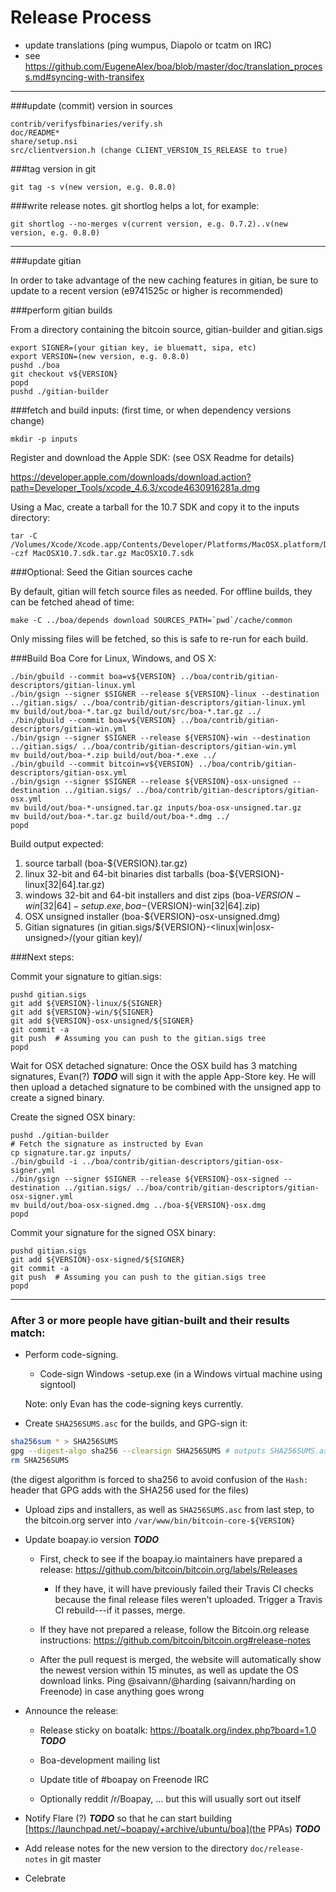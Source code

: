 Release Process
====================

* update translations (ping wumpus, Diapolo or tcatm on IRC)
* see https://github.com/EugeneAlex/boa/blob/master/doc/translation_process.md#syncing-with-transifex

* * *

###update (commit) version in sources

	contrib/verifysfbinaries/verify.sh
	doc/README*
	share/setup.nsi
	src/clientversion.h (change CLIENT_VERSION_IS_RELEASE to true)

###tag version in git

	git tag -s v(new version, e.g. 0.8.0)

###write release notes. git shortlog helps a lot, for example:

	git shortlog --no-merges v(current version, e.g. 0.7.2)..v(new version, e.g. 0.8.0)

* * *

###update gitian

 In order to take advantage of the new caching features in gitian, be sure to update to a recent version (e9741525c or higher is recommended)

###perform gitian builds

 From a directory containing the bitcoin source, gitian-builder and gitian.sigs

	export SIGNER=(your gitian key, ie bluematt, sipa, etc)
	export VERSION=(new version, e.g. 0.8.0)
	pushd ./boa
	git checkout v${VERSION}
	popd
	pushd ./gitian-builder

###fetch and build inputs: (first time, or when dependency versions change)
 
	mkdir -p inputs

 Register and download the Apple SDK: (see OSX Readme for details)
 
 https://developer.apple.com/downloads/download.action?path=Developer_Tools/xcode_4.6.3/xcode4630916281a.dmg
 
 Using a Mac, create a tarball for the 10.7 SDK and copy it to the inputs directory:
 
	tar -C /Volumes/Xcode/Xcode.app/Contents/Developer/Platforms/MacOSX.platform/Developer/SDKs/ -czf MacOSX10.7.sdk.tar.gz MacOSX10.7.sdk

###Optional: Seed the Gitian sources cache

  By default, gitian will fetch source files as needed. For offline builds, they can be fetched ahead of time:

	make -C ../boa/depends download SOURCES_PATH=`pwd`/cache/common

  Only missing files will be fetched, so this is safe to re-run for each build.

###Build Boa Core for Linux, Windows, and OS X:

	./bin/gbuild --commit boa=v${VERSION} ../boa/contrib/gitian-descriptors/gitian-linux.yml
	./bin/gsign --signer $SIGNER --release ${VERSION}-linux --destination ../gitian.sigs/ ../boa/contrib/gitian-descriptors/gitian-linux.yml
	mv build/out/boa-*.tar.gz build/out/src/boa-*.tar.gz ../
	./bin/gbuild --commit boa=v${VERSION} ../boa/contrib/gitian-descriptors/gitian-win.yml
	./bin/gsign --signer $SIGNER --release ${VERSION}-win --destination ../gitian.sigs/ ../boa/contrib/gitian-descriptors/gitian-win.yml
	mv build/out/boa-*.zip build/out/boa-*.exe ../
	./bin/gbuild --commit bitcoin=v${VERSION} ../boa/contrib/gitian-descriptors/gitian-osx.yml
	./bin/gsign --signer $SIGNER --release ${VERSION}-osx-unsigned --destination ../gitian.sigs/ ../boa/contrib/gitian-descriptors/gitian-osx.yml
	mv build/out/boa-*-unsigned.tar.gz inputs/boa-osx-unsigned.tar.gz
	mv build/out/boa-*.tar.gz build/out/boa-*.dmg ../
	popd
  Build output expected:

  1. source tarball (boa-${VERSION}.tar.gz)
  2. linux 32-bit and 64-bit binaries dist tarballs (boa-${VERSION}-linux[32|64].tar.gz)
  3. windows 32-bit and 64-bit installers and dist zips (boa-${VERSION}-win[32|64]-setup.exe, boa-${VERSION}-win[32|64].zip)
  4. OSX unsigned installer (boa-${VERSION}-osx-unsigned.dmg)
  5. Gitian signatures (in gitian.sigs/${VERSION}-<linux|win|osx-unsigned>/(your gitian key)/

###Next steps:

Commit your signature to gitian.sigs:

	pushd gitian.sigs
	git add ${VERSION}-linux/${SIGNER}
	git add ${VERSION}-win/${SIGNER}
	git add ${VERSION}-osx-unsigned/${SIGNER}
	git commit -a
	git push  # Assuming you can push to the gitian.sigs tree
	popd

  Wait for OSX detached signature:
	Once the OSX build has 3 matching signatures, Evan(?) ***TODO*** will sign it with the apple App-Store key.
	He will then upload a detached signature to be combined with the unsigned app to create a signed binary.

  Create the signed OSX binary:

	pushd ./gitian-builder
	# Fetch the signature as instructed by Evan
	cp signature.tar.gz inputs/
	./bin/gbuild -i ../boa/contrib/gitian-descriptors/gitian-osx-signer.yml
	./bin/gsign --signer $SIGNER --release ${VERSION}-osx-signed --destination ../gitian.sigs/ ../boa/contrib/gitian-descriptors/gitian-osx-signer.yml
	mv build/out/boa-osx-signed.dmg ../boa-${VERSION}-osx.dmg
	popd

Commit your signature for the signed OSX binary:

	pushd gitian.sigs
	git add ${VERSION}-osx-signed/${SIGNER}
	git commit -a
	git push  # Assuming you can push to the gitian.sigs tree
	popd

-------------------------------------------------------------------------

### After 3 or more people have gitian-built and their results match:

- Perform code-signing.

    - Code-sign Windows -setup.exe (in a Windows virtual machine using signtool)

  Note: only Evan has the code-signing keys currently.

- Create `SHA256SUMS.asc` for the builds, and GPG-sign it:
```bash
sha256sum * > SHA256SUMS
gpg --digest-algo sha256 --clearsign SHA256SUMS # outputs SHA256SUMS.asc
rm SHA256SUMS
```
(the digest algorithm is forced to sha256 to avoid confusion of the `Hash:` header that GPG adds with the SHA256 used for the files)

- Upload zips and installers, as well as `SHA256SUMS.asc` from last step, to the bitcoin.org server
  into `/var/www/bin/bitcoin-core-${VERSION}`

- Update boapay.io version ***TODO***

  - First, check to see if the boapay.io maintainers have prepared a
    release: https://github.com/bitcoin/bitcoin.org/labels/Releases

      - If they have, it will have previously failed their Travis CI
        checks because the final release files weren't uploaded.
        Trigger a Travis CI rebuild---if it passes, merge.

  - If they have not prepared a release, follow the Bitcoin.org release
    instructions: https://github.com/bitcoin/bitcoin.org#release-notes

  - After the pull request is merged, the website will automatically show the newest version within 15 minutes, as well
    as update the OS download links. Ping @saivann/@harding (saivann/harding on Freenode) in case anything goes wrong

- Announce the release:

  - Release sticky on boatalk: https://boatalk.org/index.php?board=1.0 ***TODO***

  - Boa-development mailing list

  - Update title of #boapay on Freenode IRC

  - Optionally reddit /r/Boapay, ... but this will usually sort out itself

- Notify Flare (?) ***TODO*** so that he can start building [https://launchpad.net/~boapay/+archive/ubuntu/boa](the PPAs) ***TODO***

- Add release notes for the new version to the directory `doc/release-notes` in git master

- Celebrate
